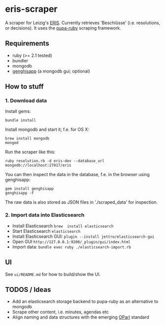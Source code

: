 # eris-scraper

A scraper for Leizig's [ERIS](http://www.leipzig.de/buergerservice-und-verwaltung/stadtrat/ratsinformationssystem-eris/). Currently retrieves 'Beschlüsse' (i.e.
resolutions, or decisions). It uses the [pupa-ruby](https://github.com/opennorth/pupa-ruby) scraping framework.

## Requirements

* ruby (>= 2.1 tested)
* bundler
* mongodb
* [genghisapp](http://genghisapp.com/) (a mongodb gui; optional)

## How to stuff
### 1. Download data

Install gems:

    bundle install

Install mongodb and start it; f.e. for OS X:

    brew install mongodb
    mongod

Run the scraper like this:

    ruby resolution.rb -d eris-dev --database_url mongodb://localhost:27017/eris

You can then inspect the data in the database, f.e. in the browser using genghisapp:

    gem install genghisapp
    genghisapp -F

The raw data is also stored as JSON files in './scraped_data' for
inspection.

### 2. Import data into Elasticsearch
- Install Elasticsearch `brew  install elasticsearch`
- Start Elasticsearch `elasticsearch`
- Install Elasticsearch GUI: `plugin --install jettro/elasticsearch-gui`
- Open GUI `http://127.0.0.1:9200/_plugin/gui/index.html`
- Import data: `bundle exec ruby ./elasticsearch-import.rb`

## UI
See `ui/README.md` for how to build/show the UI.

## TODOS / Ideas

* Add an elasticsearch storage backend to pupa-ruby as an alternative to mongodb
* Scrape other content, i.e. minutes, agendas etc
* Align naming and data structures with the emerging [OParl](http://oparl.org/) standard
